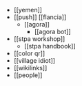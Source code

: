 - [[yemen]]
- [[push]] [[flancia]]
	- [[agora]]
		- [[agora bot]]
- [[stpa workshop]]
	- [[stpa handbook]]
- [[color qr]]
- [[village idiot]]
- [[wikilinks]]
- [[people]]